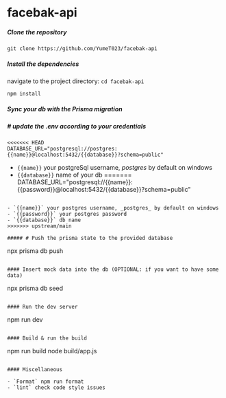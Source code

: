 # facebak-api

##### Clone the repository

```
git clone https://github.com/YumeT023/facebak-api
```

##### Install the dependencies

navigate to the project directory: `cd facebak-api`

```
npm install
```

##### Sync your db with the Prisma migration

##### # update the .env according to your credentials

```
<<<<<<< HEAD
DATABASE_URL="postgresql://postgres:{{name}}@localhost:5432/{{database}}?schema=public"
```

- `{{name}}` your postgreSql username, _postgres_ by default on windows
- `{{database}}` name of your db 
=======
DATABASE_URL="postgresql://{{name}}:{{password}}@localhost:5432/{{database}}?schema=public"
```

- `{{name}}` your postgres username, _postgres_ by default on windows
- `{{password}}` your postgres password
- `{{database}}` db name
>>>>>>> upstream/main

##### # Push the prisma state to the provided database

```
npx prisma db push
```

#### Insert mock data into the db (OPTIONAL: if you want to have some data)

```
npx prisma db seed
```

#### Run the dev server

```
npm run dev
```

#### Build & run the build

```
npm run build
node  build/app.js
```

#### Miscellaneous

- `Format` npm run format
- `lint` check code style issues
